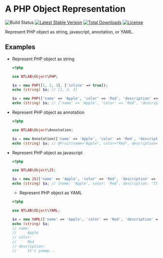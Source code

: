 # A PHP Object Representation

![Build Status](https://github.com/tohenk/php-obj/actions/workflows/continuous-integration.yml/badge.svg)
[![Latest Stable Version](https://poser.pugx.org/ntlab/php-obj/v/stable.svg)](https://packagist.org/packages/ntlab/php-obj)
[![Total Downloads](https://poser.pugx.org/ntlab/php-obj/downloads.svg)](https://packagist.org/packages/ntlab/php-obj) 
[![License](https://poser.pugx.org/ntlab/php-obj/license.svg)](https://packagist.org/packages/ntlab/php-obj)

Represent PHP object as string, javascript, annotation, or YAML.

## Examples

* Represent PHP object as string

  ```php
  <?php

  use NTLAB\Object\PHP;

  $a = new PHP([1, 2, 3], ['inline' => true]);
  echo (string) $a; // [1, 2, 3]

  $a = new PHP(['name' => 'Apple', 'color' => 'Red', 'description' => 'It\'s yummy...'], ['inline' => true]);
  echo (string) $a; // ['name' => 'Apple', 'color' => 'Red', 'description' => 'It\'s yummy...']
  ```

* Represent PHP object as annotation

  ```php
  <?php

  use NTLAB\Object\Annotation;

  $a = new Annotation(['name' => 'Apple', 'color' => 'Red', 'description' => 'It\'s yummy...'], ['annotation' => '@Fruit', 'inline' => true]);
  echo (string) $a; // @Fruit(name="Apple", color="Red", description="It's yummy...")
  ```

* Represent PHP object as javascript

  ```php
  <?php

  use NTLAB\Object\JS;

  $a = new JS(['name' => 'Apple', 'color' => 'Red', 'description' => 'It\'s yummy...'], ['inline' => true]);
  echo (string) $a; // {name: 'Apple', color: 'Red', description: 'It\'s yummy...'}
  ```

  * Represent PHP object as YAML

  ```php
  <?php

  use NTLAB\Object\YAML;

  $a = new YAML(['name' => 'Apple', 'color' => 'Red', 'description' => 'It\'s yummy...']);
  echo (string) $a;
  // name:
  //     Apple
  // color:
  //     Red
  // description:
  //     It's yummy...
  ```
  